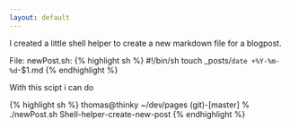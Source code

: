 ```yaml
---
layout: default
---
```


I created a little shell helper to create a new markdown file for a blogpost.

File: newPost.sh:
{% highlight sh %}
#!/bin/sh
touch _posts/`date +%Y-%m-%d`-$1.md
{% endhighlight %}

With this scipt i can do

{% highlight sh %}
thomas@thinky ~/dev/pages (git)-[master] % ./newPost.sh Shell-helper-create-new-post
{% endhighlight %}
